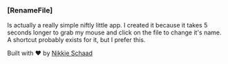 ### [RenameFile]
Is actually a really simple niftly little app. I created it because it takes 5 seconds longer to grab my mouse and click on the file to change it's name.
A shortcut probably exists for it, but I prefer this.


Built with ❤️ by [Nikkie Schaad](https://schaad.zip)
